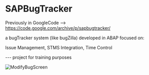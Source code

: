 # SAPBugTracker

Previously in GoogleCode --> https://code.google.com/archive/p/sapbugtracker/

a bugTracker system (like bugZilla) developed in ABAP focused on:

Issue Management, STMS Integration, Time Control

--- project for training purposes

![ModifyBugScreen](https://storage.googleapis.com/google-code-archive-downloads/v2/code.google.com/sapbugtracker/Bild%20004.png)

